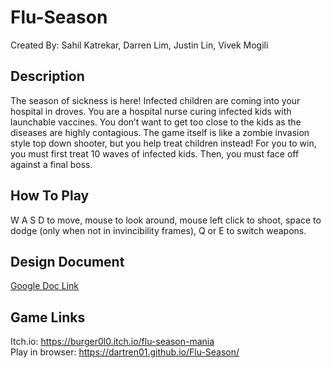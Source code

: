 # Flu-Season
  
Created By: Sahil Katrekar, Darren Lim, Justin Lin, Vivek Mogili  

## Description  
The season of sickness is here! Infected children are coming into your hospital in droves. You are a hospital nurse curing infected kids with launchable vaccines. You don’t want to get too close to the kids as the diseases are highly contagious. The game itself is like a zombie invasion style top down shooter, but you help treat children instead! For you to win, you must first treat 10 waves of infected kids. Then, you must face off against a final boss.  
  
## How To Play
W A S D to move, mouse to look around, mouse left click to shoot, space to dodge (only when not in invincibility frames), Q or E to switch weapons.  

## Design Document
[Google Doc Link](https://docs.google.com/document/d/1-0cg3eibD03GJkF_3u3YAPYANWyO2jH5hjTbonYtb4c/edit?usp=sharing)

## Game Links
Itch.io: https://burger0l0.itch.io/flu-season-mania  
Play in browser: https://dartren01.github.io/Flu-Season/
